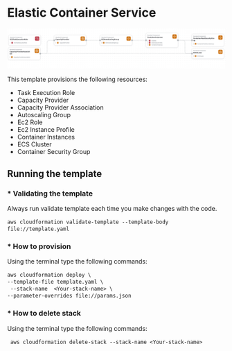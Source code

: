 # Elastic Container Service

![Resource Image](resource-image.png)

This template provisions the following resources:
* Task Execution Role
* Capacity Provider
* Capacity Provider Association
* Autoscaling Group
* Ec2 Role
* Ec2 Instance Profile
* Container Instances
* ECS Cluster
* Container Security Group

## Running the template
### * Validating the template
Always run validate template each time you make changes with the code.
```
aws cloudformation validate-template --template-body file://template.yaml
```

### * How to provision
Using the terminal type the following commands:
```
aws cloudformation deploy \
--template-file template.yaml \
 --stack-name  <Your-stack-name> \
--parameter-overrides file://params.json
```

### * How to delete stack

Using the terminal type the following commands:
```
 aws cloudformation delete-stack --stack-name <Your-stack-name>
```

